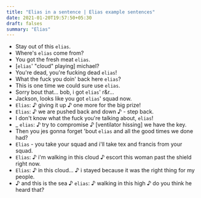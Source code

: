 ```yaml
---
title: "Elias in a sentence | Elias example sentences"
date: 2021-01-20T19:57:50+05:30
draft: falses
summary: "Elias"
---
```

- Stay out of this `elias`.
- Where's `elias` come from?
- You got the fresh meat `elias`.
- [`elias`' "cloud" playing] michael?
- You're dead, you're fucking dead `elias`!
- What the fuck you doin' back here `elias`?
- This is one time we could sure use `elias`.
- Sorry bout that... bob, i got `elias`' r&r...
- Jackson, looks like you got `elias`' squad now.
- `Elias`: ♪ giving it up ♪ one more for the big prize!
- `Elias`: ♪ we are pushed back and down ♪ - step back.
- I don't know what the fuck you're talking about, `elias`!
- _ `elias`: ♪ try to compromise ♪ [ventilator hissing] we have the key.
- Then you jes gonna forget 'bout `elias` and all the good times we done had?
- `Elias` - you take your squad and i'll take tex and francis from your squad.
- `Elias`: ♪ i'm walking in this cloud ♪ escort this woman past the shield right now.
- `Elias`: ♪ in this cloud... ♪ i stayed because it was the right thing for my people.
- ♪ and this is the sea ♪ `elias`: ♪ walking in this high ♪ do you think he heard that?
                 
